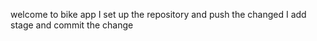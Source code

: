 welcome to bike app
I set up the repository and push the changed
I add stage and commit the change 
